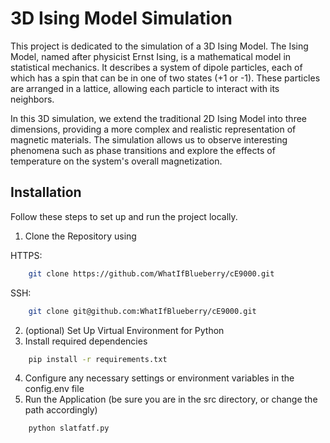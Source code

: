 # 3D Ising Model Simulation
This project is dedicated to the simulation of a 3D Ising Model. The Ising Model, named after physicist Ernst Ising, is a mathematical model in statistical mechanics. It describes a system of dipole particles, each of which has a spin that can be in one of two states (+1 or -1). These particles are arranged in a lattice, allowing each particle to interact with its neighbors.

In this 3D simulation, we extend the traditional 2D Ising Model into three dimensions, providing a more complex and realistic representation of magnetic materials. The simulation allows us to observe interesting phenomena such as phase transitions and explore the effects of temperature on the system's overall magnetization.

## Installation

Follow these steps to set up and run the project locally.
1. Clone the Repository using

HTTPS:
```bash
    git clone https://github.com/WhatIfBlueberry/cE9000.git
```
SSH:
```bash
    git clone git@github.com:WhatIfBlueberry/cE9000.git
```
2. (optional) Set Up Virtual Environment for Python
3. Install required dependencies
```bash
    pip install -r requirements.txt
```
4. Configure any necessary settings or environment variables in the config.env file
5. Run the Application (be sure you are in the src directory, or change the path accordingly)
```bash
    python slatfatf.py
```

